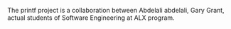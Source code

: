 The printf project is a collaboration between Abdelali abdelali, Gary Grant, actual students of Software Engineering at ALX program.
